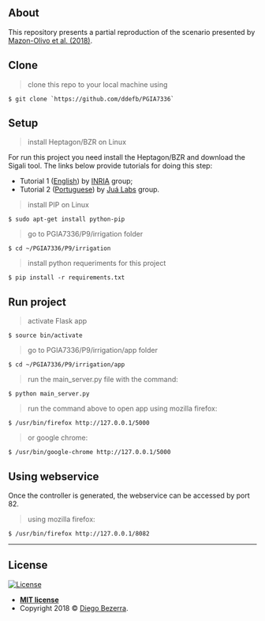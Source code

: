## About

This repository presents a partial reproduction of the scenario presented by <a href="https://www.sciencedirect.com/science/article/pii/S0168169918302436" target="_blank">Mazon-Olivo et al. (2018)</a>.

## Clone

> clone this repo to your local machine using 

```shell
$ git clone `https://github.com/ddefb/PGIA7336`
```

## Setup

> install Heptagon/BZR on Linux

For run this project you need install the Heptagon/BZR and download the Sigali tool. The links below provide tutorials for doing this step:

- Tutorial 1 (<a href="http://heptagon.gforge.inria.fr/" target="_blank">English</a>) by <a href="http://heptagon.gforge.inria.fr/" target="_blank">INRIA</a> group;
- Tutorial 2 (<a href="https://jualabs.wordpress.com/2016/04/08/instalacao-do-heptagon-no-ubuntu-14-04/" target="_blank">Portuguese</a>) by <a href="https://www.jualabs.com" target="_blank">Juá Labs</a> group.

> install PIP on Linux

```shell
$ sudo apt-get install python-pip
```

> go to PGIA7336/P9/irrigation folder

```shell
$ cd ~/PGIA7336/P9/irrigation
```

> install python requeriments for this project

```shell
$ pip install -r requirements.txt 
```

## Run project

> activate Flask app

```shell
$ source bin/activate
```

> go to PGIA7336/P9/irrigation/app folder

```shell
$ cd ~/PGIA7336/P9/irrigation/app
```

> run the main_server.py file with the command:

```shell
$ python main_server.py
```

> run the command above to open app using mozilla firefox:

```shell 
$ /usr/bin/firefox http://127.0.0.1/5000
```
> or google chrome:

```shell 
$ /usr/bin/google-chrome http://127.0.0.1/5000
```

## Using webservice

Once the controller is generated, the webservice can be accessed by port 82.

> using mozilla firefox:

```shell 
$ /usr/bin/firefox http://127.0.0.1/8082
```

---

## License

[![License](http://img.shields.io/:license-mit-blue.svg?style=flat-square)](http://badges.mit-license.org)

- **[MIT license](http://opensource.org/licenses/mit-license.php)**
- Copyright 2018 © <a href="http://ddefb.me/" target="_blank">Diego Bezerra</a>.
